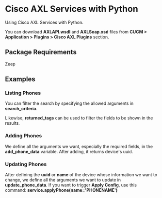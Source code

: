 # Cisco AXL Services with Python

Using Cisco AXL Services with Python.

You can download **AXLAPI.wsdl** and **AXLSoap.xsd** files from **CUCM > Application > Plugins > Cisco AXL Plugins** section.

## Package Requirements

Zeep

## Examples

### Listing Phones

You can filter the search by specifying the allowed arguments in **search_criteria**.

Likewise, **returned_tags** can be used to filter the fields to be shown in the results.

### Adding Phones

We define all the arguments we want, especially the required fields, in the **add_phone_data** variable. After adding, it returns device's uuid.

### Updating Phones

After defining the **uuid** or **name** of the device whose information we want to change, we define all the arguments we want to update in **update_phone_data**. 
If you want to trigger **Apply Config**, use this command: **service.applyPhone(name='PHONENAME')**

